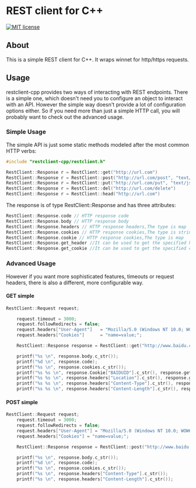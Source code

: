 # REST client for C++
[![MIT license](https://img.shields.io/badge/license-MIT-blue.svg)](http://opensource.org/licenses/MIT)


## About
This is a simple REST client for C++. It wraps winnet for http/https requests.

## Usage
restclient-cpp provides two ways of interacting with REST endpoints. There is
a simple one, which doesn't need you to configure an object to interact with
an API. However the simple way doesn't provide a lot of configuration options
either. So if you need more than just a simple HTTP call, you will probably
want to check out the advanced usage.

### Simple Usage
The simple API is just some static methods modeled after the most common HTTP
verbs:

```cpp
#include "restclient-cpp/restclient.h"

RestClient::Response r = RestClient::get("http://url.com")
RestClient::Response r = RestClient::post("http://url.com/post", "text/json", "{\"foo\": \"bla\"}")
RestClient::Response r = RestClient::put("http://url.com/put", "text/json", "{\"foo\": \"bla\"}")
RestClient::Response r = RestClient::del("http://url.com/delete")
RestClient::Response r = RestClient::head("http://url.com")
```

The response is of type RestClient::Response and has
three attributes:

```cpp
RestClient::Response.code // HTTP response code
RestClient::Response.body // HTTP response body
RestClient::Response.headers // HTTP response headers,The type is map
RestClient::Response.cookies // HTTP response cookies,The type is string
RestClient::Response.cookie // HTTP response cookies,The type is map
RestClient::Response.get_header //It can be used to get the specified header value
RestClient::Response.get_cookie //It can be used to get the specified cookie value
```

### Advanced Usage
However if you want more sophisticated features,
timeouts or request headers, there is also a different, more configurable way.

#### GET simple
```cpp
RestClient::Request request;

	request.timeout = 3000;
	request.followRedirects = false;
	request.headers["User-Agent"]	= "Mozilla/5.0 (Windows NT 10.0; WOW64) AppleWebKit/537.36 (KHTML, like Gecko) Chrome/56.0.2924.87 Safari/537.36";
	request.headers["Cookies"]		= "name=value;";

	RestClient::Response response = RestClient::get("http://www.baidu.com", &request);

	printf("%s \n", response.body.c_str());
	printf("%d \n", response.code);
	printf("%s \n", response.cookies.c_str());
	printf("%s %s \n", response.Cookie["BAIDUID"].c_str(), response.get_cookie("BAIDUID").c_str());
	printf("%s %s \n", response.headers["Location"].c_str(), response.get_header("Location").c_str());
	printf("%s %s \n", response.headers["Content-Type"].c_str(), response.get_header("Content-Type").c_str());
	printf("%s %s \n", response.headers["Content-Length"].c_str(), response.get_header("Content-Length").c_str());
```

#### POST simple
```cpp
RestClient::Request request;
	request.timeout = 3000;
	request.followRedirects = false;
	request.headers["User-Agent"] = "Mozilla/5.0 (Windows NT 10.0; WOW64) AppleWebKit/537.36 (KHTML, like Gecko) Chrome/56.0.2924.87 Safari/537.36";
	request.headers["Cookies"] = "name=value;";

	RestClient::Response response = RestClient::post("http://www.baidu.com/xxx.php?a=123456", "text/json", "{\"foo\": \"bla\"}", &request);

	printf("%s \n", response.body.c_str());
	printf("%d \n", response.code);
	printf("%s \n", response.cookies.c_str());
	printf("%s \n", response.headers["Content-Type"].c_str());
	printf("%s \n", response.headers["Content-Length"].c_str());
```
